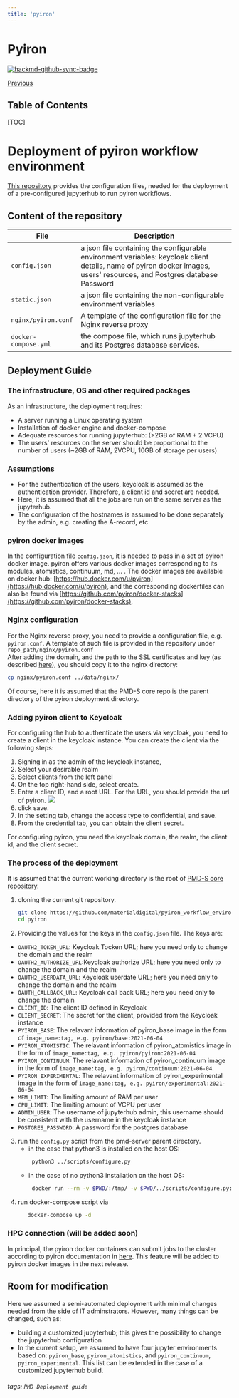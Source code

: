 ```yaml
---
title: 'pyiron'
---
```


Pyiron
===


[![hackmd-github-sync-badge](https://hackmd.io/ut4CsaYCSAq4K3XDOnGAqA/badge)](https://hackmd.io/ut4CsaYCSAq4K3XDOnGAqA)

[<i class="fa fa-arrow-circle-left"></i> Previous](https://hackmd.io/@materialdigital/rJFe5vQ5_)

## Table of Contents

[TOC]

# Deployment of pyiron workflow environment 
[This repository](https://github.com/materialdigital/pyiron_workflow_environment_deployment) provides the configuration files, needed for the deployment of a pre-configured jupyterhub to run pyiron workflows.

## Content of the repository
| File | Description |
| ----------------- | ----------- |
| `config.json` | a json file containing the configurable environment variables: keycloak client details, name of pyiron docker images, users' resources, and Postgres database Password |
| `static.json` | a json file containing the non-configurable environment variables |
| `nginx/pyiron.conf` | A template of the configuration file for the Nginx reverse proxy |
| `docker-compose.yml` | the compose file, which runs jupyterhub and its Postgres database services. |
   
## Deployment Guide
### The infrastructure, OS and other required packages
As an infrastructure, the deployment requires:  
- A server running a Linux operating system
- Installation of docker engine and docker-compose
- Adequate resources for running jupyterhub: (>2GB of RAM + 2 VCPU) 
- The users' resources on the server should be proportional to the number of users (~2GB of RAM, 2VCPU, 10GB of storage per users)

### Assumptions
- For the authentication of the users, keycloak is assumed as the authentication provider. Therefore, a client id and secret are needed.
- Here, it is assumed that all the jobs are run on the same server as the jupyterhub.
- The configuration of the hostnames is assumed to be done separately by the admin, e.g. creating the A-record, etc

### pyiron docker images  
In the configuration file `config.json`, it is needed to pass in a set of pyiron docker image. pyiron offers various docker images corresponding to its modules, atomistics, continuum, md, ... . The docker images are available on docker hub: [https://hub.docker.com/u/pyiron](https://hub.docker.com/u/pyiron), and the corresponding dockerfiles can also be found via [https://github.com/pyiron/docker-stacks](https://github.com/pyiron/docker-stacks).   

### Nginx configuration
For the Nginx reverse proxy, you need to provide a configuration file, e.g. `pyiron.conf`. A template of such file is provided in the repository under `repo_path/nginx/pyiron.conf`  
After adding the domain, and the path to the SSL certificates and key (as described [here](https://hackmd.io/@materialdigital/H1t3_GQ9O)), you should copy it to the nginx directory:
```bash
cp nginx/pyiron.conf ../data/nginx/
```
Of course, here it is assumed that the PMD-S core repo is the parent directory of the pyiron deployment directory.

### Adding pyiron client to Keycloak
For configuring the hub to authenticate the users via keycloak, you need to create a client in the keycloak instance. You can create the client via the following steps:
1) Signing in as the admin of the keycloak instance,
2) Select your desirable realm
3) Select clients from the left panel
4) On the top right-hand side, select create.
5) Enter a client ID, and a root URL. For the URL, you should provide the url of pyiron.
   ![](client.png)
6) click save.
7) In the setting tab, change the access type to confidential, and save.
8) From the credential tab, you can obtain the client secret.

For configuring pyiron, you need the keycloak domain, the realm, the client id, and the client secret.

### The process of the deployment
It is assumed that the current working directory is the root of [PMD-S core repository](https://github.com/materialdigital/pmd-server).
1) cloning the current git repository.
   ```bash
   git clone https://github.com/materialdigital/pyiron_workflow_environment_deployment.git pyiron/
   cd pyiron
   ```
2) Providing the values for the keys in the `config.json` file. The keys are:
- `OAUTH2_TOKEN_URL`: Keycloak Tocken URL; here you need only to change the domain and the realm
- `OAUTH2_AUTHORIZE_URL`:Keycloak authorize URL; here you need only to change the domain and the realm
- `OAUTH2_USERDATA_URL`: Keycloak userdate URL; here you need only to change the domain and the realm
- `OAUTH_CALLBACK_URL`: Keycloak call back URL; here you need only to change the domain
- `CLIENT_ID`: The client ID defined in Keycloak
- `CLIENT_SECRET`: The secret for the client, provided from the Keycloak instance 
- `PYIRON_BASE`: The relavant information of pyiron_base image in the form of `image_name:tag, e.g. pyiron/base:2021-06-04`
- `PYIRON_ATOMISTIC`: The relavant information of pyiron_atomistics image in the form of `image_name:tag, e.g. pyiron/pyiron:2021-06-04`
- `PYIRON_CONTINUUM`: The relavant information of pyiron_continuum image in the form of `image_name:tag, e.g. pyiron/continuum:2021-06-04`.
- `PYIRON_EXPERIMENTAL`: The relavant information of pyiron_experimental image in the form of `image_name:tag, e.g. pyiron/experimental:2021-06-04`
- `MEM_LIMIT`: The limiting amount of RAM per user
- `CPU_LIMIT`: The limiting amount of VCPU per user
- `ADMIN_USER`: The username of jupyterhub admin, this username should be consistent with the username in the keycloak instance 
- `POSTGRES_PASSWORD`: A password for the postgres database

3) run the `config.py` script from the pmd-server parent directory.
   - in the case that python3 is installed on the host OS:
      ```bash
       python3 ../scripts/configure.py
      ```
   - in the case of no python3 installation on the host OS:
      ```bash
       docker run --rm -v $PWD/:/tmp/ -v $PWD/../scripts/configure.py:/tmp/configure.py -w /tmp  python:3-alpine  python configure.py
      ```
4) run docker-compose script via
   ```bash
      docker-compose up -d
   ```
   

### HPC connection (will be added soon)  
In principal, the pyiron docker containers can submit jobs to the cluster according to pyiron documentation in [here](https://pyiron.readthedocs.io/en/latest/source/installation.html#submit-to-remote-hpc).
This feature will be added to pyiron docker images in the next release.

## Room for modification
Here we assumed a semi-automated deployment with minimal changes needed from the side of IT adminstrators. However, many things can be changed, such as:
- building a customized jupyterhub; this gives the possibility to change the jupyterhub configuration
- In the current setup, we assumed to have four jupyter environments based on: `pyiron_base`, `pyiron_atomistics`, and `pyiron_continuum`, `pyiron_experimental`. This list can be extended in the case of a customized jupyterhub build.

 


###### tags: `PMD Deployment guide`